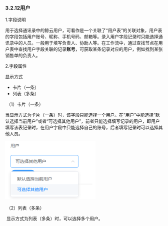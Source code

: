 ### 3.2.12用户

1.字段说明

​	用于选择通讯录中的鲸云用户，可看作是一个关联了“用户表”的关联对象，用户表的字段包括用户账号、昵称、手机号码、邮箱等。录入用户字段记录时只能选择通讯录中的人员。一般用于填写负责人、协助人等。在工作流中，通过查找节点在用户表中查找用户字段关联的记录**账号**，可获取某条记录对应的用户，例如找到某张销售单的负责人。

2.字段属性

显示方式

* 卡片（一条）
* 列表（多条）

​	（1）卡片（一条）

​		当显示方式为卡片（一条）时，该字段只能选择一个用户。在“用户”中能选择“默认选择当前用户”或者“可选择其他用户”，前者只能选择填写记录的用户，即用户填写该表记录时，在用户字段中只能选择自己的账号，后者填写记录时可以选择其他人员。

![user1](./image/workflow/workflownode/user/user1.png)

​	（2）列表（多条）

​		显示方式为列表（多条）时，可以选择多个用户。